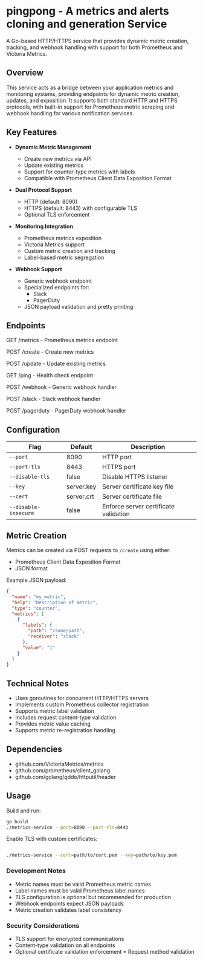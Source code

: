 # pingpong - A metrics and alerts cloning and generation Service

A Go-based HTTP/HTTPS service that provides dynamic metric creation, tracking, and webhook handling with support for both Prometheus and Victoria Metrics.

## Overview

This service acts as a bridge between your application metrics and monitoring systems, providing endpoints for dynamic metric creation, updates, and exposition. It supports both standard HTTP and HTTPS protocols, with built-in support for Prometheus metric scraping and webhook handling for various notification services.

## Key Features

- **Dynamic Metric Management**
  - Create new metrics via API
  - Update existing metrics
  - Support for counter-type metrics with labels
  - Compatible with Prometheus Client Data Exposition Format

- **Dual Protocol Support**
  - HTTP (default: 8090)
  - HTTPS (default: 8443) with configurable TLS
  - Optional TLS enforcement

- **Monitoring Integration**
  - Prometheus metrics exposition
  - Victoria Metrics support
  - Custom metric creation and tracking
  - Label-based metric segregation

- **Webhook Support**
  - Generic webhook endpoint
  - Specialized endpoints for:
    - Slack
    - PagerDuty
  - JSON payload validation and pretty printing

## Endpoints

GET  /metrics          - Prometheus metrics endpoint

POST /create          - Create new metrics

POST /update          - Update existing metrics

GET  /ping            - Health check endpoint

POST /webhook         - Generic webhook handler

POST /slack           - Slack webhook handler

POST /pagerduty       - PagerDuty webhook handler

## Configuration

| Flag | Default | Description |
|------|---------|-------------|
| `--port` | 8090 | HTTP port |
| `--port-tls` | 8443 | HTTPS port |
| `--disable-tls` | false | Disable HTTPS listener |
| `--key` | server.key | Server certificate key file |
| `--cert` | server.crt | Server certificate file |
| `--disable-insecure` | false | Enforce server certificate validation |

## Metric Creation

Metrics can be created via POST requests to `/create` using either:
- Prometheus Client Data Exposition Format
- JSON format

Example JSON payload:
```json
{
  "name": "my_metric",
  "help": "Description of metric",
  "type": "counter",
  "metrics": [
    {
      "labels": {
        "path": "/some/path",
        "receiver": "slack"
      },
      "value": "1"
    }
  ]
}
```


## Technical Notes

- Uses goroutines for concurrent HTTP/HTTPS servers
- Implements custom Prometheus collector registration
- Supports metric label validation
- Includes request content-type validation
- Provides metric value caching
- Supports metric re-registration handling

## Dependencies

- github.com/VictoriaMetrics/metrics
- github.com/prometheus/client_golang
- github.com/golang/gddo/httputil/header

## Usage

Build and run:

```bash
go build
./metrics-service --port=8090 --port-tls=8443
```
Enable TLS with custom certificates:

```bash

./metrics-service --cert=path/to/cert.pem --key=path/to/key.pem
```


### Development Notes

- Metric names must be valid Prometheus metric names
- Label names must be valid Prometheus label names
- TLS configuration is optional but recommended for production
- Webhook endpoints expect JSON payloads
- Metric creation validates label consistency

### Security Considerations

- TLS support for encrypted communications
- Content-type validation on all endpoints
- Optional certificate validation enforcement
= Request method validation
